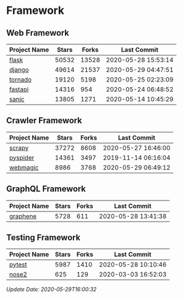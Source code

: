 # Framework

## Web Framework

| Project Name | Stars | Forks | Last Commit |
| ------------ | ----- | ----- | ----------- |
| [flask](https://github.com/pallets/flask) | 50532 | 13528 | 2020-05-28 15:53:14 |
| [django](https://github.com/django/django) | 49614 | 21537 | 2020-05-29 04:47:51 |
| [tornado](https://github.com/tornadoweb/tornado) | 19120 | 5198 | 2020-05-25 02:23:09 |
| [fastapi](https://github.com/tiangolo/fastapi) | 14316 | 954 | 2020-05-24 06:48:52 |
| [sanic](https://github.com/huge-success/sanic) | 13805 | 1271 | 2020-05-14 10:45:29 |

## Crawler Framework

| Project Name | Stars | Forks | Last Commit |
| ------------ | ----- | ----- | ----------- |
| [scrapy](https://github.com/scrapy/scrapy) | 37272 | 8608 | 2020-05-27 16:46:00 |
| [pyspider](https://github.com/binux/pyspider) | 14361 | 3497 | 2019-11-14 06:16:04 |
| [webmagic](https://github.com/code4craft/webmagic) | 8986 | 3768 | 2020-05-29 06:49:12 |

## GraphQL Framework

| Project Name | Stars | Forks | Last Commit |
| ------------ | ----- | ----- | ----------- |
| [graphene](https://github.com/graphql-python/graphene) | 5728 | 611 | 2020-05-28 13:41:38 |

## Testing Framework

| Project Name | Stars | Forks | Last Commit |
| ------------ | ----- | ----- | ----------- |
| [pytest](https://github.com/pytest-dev/pytest) | 5987 | 1410 | 2020-05-28 10:10:46 |
| [nose2](https://github.com/nose-devs/nose2) | 625 | 129 | 2020-03-03 16:52:03 |

*Update Date: 2020-05-29T16:00:32*